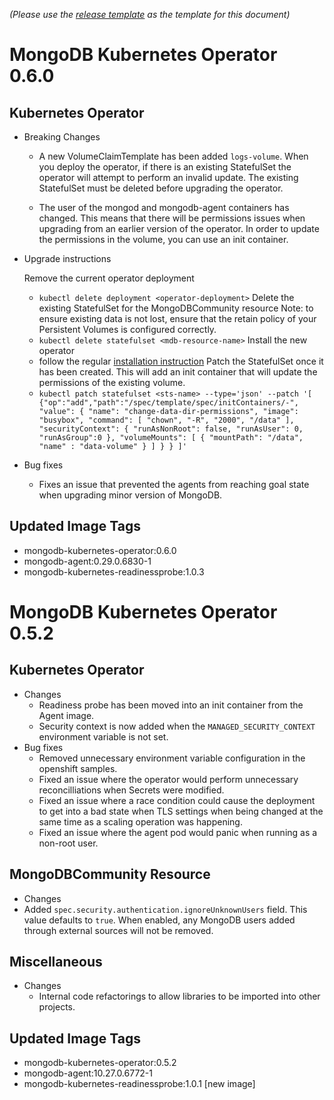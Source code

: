 *(Please use the [release template](release-notes-template.md) as the template for this document)*
<!-- Next release -->
# MongoDB Kubernetes Operator 0.6.0
## Kubernetes Operator

* Breaking Changes
  * A new VolumeClaimTemplate has been added `logs-volume`. When you deploy the operator, if there is an existing StatefulSet the operator will attempt to perform an invalid update. The existing StatefulSet must be deleted before upgrading the operator.
  
  * The user of the mongod and mongodb-agent containers has changed. This means that there will be permissions
    issues when upgrading from an earlier version of the operator. In order to update the permissions in the volume, you can use an init container.

* Upgrade instructions

  Remove the current operator deployment
  -  `kubectl delete deployment <operator-deployment>`
  Delete the existing StatefulSet for the MongoDBCommunity resource
  Note: to ensure existing data is not lost, ensure that the retain policy of your Persistent Volumes is configured correctly. 
  -   `kubectl delete statefulset <mdb-resource-name>`
  Install the new operator
  - follow the regular [installation instruction](https://github.com/mongodb/mongodb-kubernetes-operator/blob/master/docs/install-upgrade.md)
  Patch the StatefulSet once it has been created. This will add an init container that will update the permissions of the existing volume.
  - `kubectl patch statefulset <sts-name> --type='json' --patch '[ {"op":"add","path":"/spec/template/spec/initContainers/-", "value": { "name": "change-data-dir-permissions", "image": "busybox", "command": [ "chown", "-R", "2000", "/data" ], "securityContext": { "runAsNonRoot": false, "runAsUser": 0, "runAsGroup":0 }, "volumeMounts": [ { "mountPath": "/data", "name" : "data-volume" } ] } } ]'`
   
* Bug fixes
  * Fixes an issue that prevented the agents from reaching goal state when upgrading minor version of MongoDB.

 ## Updated Image Tags
 * mongodb-kubernetes-operator:0.6.0
 * mongodb-agent:0.29.0.6830-1
 * mongodb-kubernetes-readinessprobe:1.0.3


<!-- Past Releases -->
# MongoDB Kubernetes Operator 0.5.2
## Kubernetes Operator
* Changes
  * Readiness probe has been moved into an init container from the Agent image.
  * Security context is now added when the `MANAGED_SECURITY_CONTEXT` environment variable is not set.
* Bug fixes
  * Removed unnecessary environment variable configuration in the openshift samples.
  * Fixed an issue where the operator would perform unnecessary reconcilliations when Secrets were modified.
  * Fixed an issue where a race condition could cause the deployment to get into a bad state when TLS
    settings when being changed at the same time as a scaling operation was happening.
  * Fixed an issue where the agent pod would panic when running as a non-root user.

## MongoDBCommunity Resource
* Changes
 * Added `spec.security.authentication.ignoreUnknownUsers` field. This value defaults to `true`. When enabled,
   any MongoDB users added through external sources will not be removed.


## Miscellaneous
* Changes
  * Internal code refactorings to allow libraries to be imported into other projects.


 ## Updated Image Tags
 * mongodb-kubernetes-operator:0.5.2
 * mongodb-agent:10.27.0.6772-1
 * mongodb-kubernetes-readinessprobe:1.0.1 [new image]
